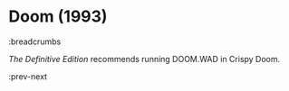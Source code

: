 # Doom (1993)

:breadcrumbs

_The Definitive Edition_ recommends running DOOM.WAD in Crispy Doom.

:prev-next
